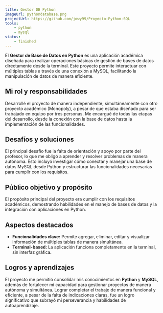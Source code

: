 ```yaml
---
title: Gestor DB Python
imageUrl: pythondatabase.png
projectUrl: https://github.com/jowy99/Proyecto-Python-SQL
tools:
    - python
    - mysql
status:
    - finished
---
```

El **Gestor de Base de Datos en Python** es una aplicación académica diseñada para realizar operaciones básicas de gestión de bases de datos directamente desde la terminal. Este proyecto permite interactuar con múltiples tablas a través de una conexión a MySQL, facilitando la manipulación de datos de manera eficiente.

## Mi rol y responsabilidades

Desarrollé el proyecto de manera independiente, simultáneamente con otro proyecto académico (Monopoly), a pesar de que estaba diseñado para ser trabajado en equipo por tres personas. Me encargué de todas las etapas del desarrollo, desde la conexión con la base de datos hasta la implementación de las funcionalidades.

## Desafíos y soluciones

El principal desafío fue la falta de orientación y apoyo por parte del profesor, lo que me obligó a aprender y resolver problemas de manera autónoma. Esto incluyó investigar cómo conectar y manejar una base de datos MySQL desde Python y estructurar las funcionalidades necesarias para cumplir con los requisitos.

## Público objetivo y propósito

El propósito principal del proyecto era cumplir con los requisitos académicos, demostrando habilidades en el manejo de bases de datos y la integración con aplicaciones en Python.

## Aspectos destacados

- **Funcionalidades clave:** Permite agregar, eliminar, editar y visualizar información de múltiples tablas de manera simultánea.  
- **Terminal-based:** La aplicación funciona completamente en la terminal, sin interfaz gráfica.  

## Logros y aprendizajes

El proyecto me permitió consolidar mis conocimientos en **Python** y **MySQL**, además de fortalecer mi capacidad para gestionar proyectos de manera autónoma y simultánea. Lograr completar el trabajo de manera funcional y eficiente, a pesar de la falta de indicaciones claras, fue un logro significativo que subrayó mi perseverancia y habilidades de autoaprendizaje.
